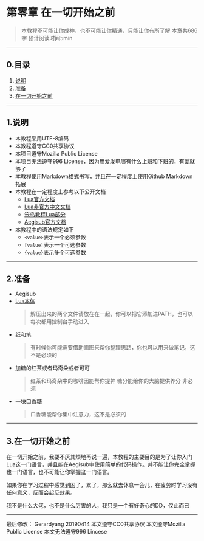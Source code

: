 # 第零章 在一切开始之前
> 本教程不可能让你成神，也不可能让你精通，只能让你有所了解
> 本章共686字 预计阅读时间5min

---
## 0.目录
1. [说明](#1.说明)
2. [准备](#2.准备)
3. [在一切开始之前](#3.在一切开始之前)

---
## 1.说明
- 本教程采用UTF-8编码
- 本教程遵守CC0共享协议
- 本项目遵守Mozilla Public License
- 本项目无法遵守996 License，因为用爱发电哪有什么上班和下班的，有爱就够了
- 本教程使用Markdown格式书写，并且在一定程度上使用Github Markdown拓展
- 本教程在一定程度上参考以下公开文档
    - [Lua官方文档](http://www.lua.org/manual/5.3/)
    - [Lua非官方中文文档](http://www.runoob.com/manual/lua53doc/)
    - [笨鸟教程Lua部分](http://www.runoob.com/lua/)
    - [Aegisub官方文档](http://docs.aegisub.org/3.2/Main_Page/)
- 本教程中的语法规定如下
    - `<value>`表示一个必须参数
    - `[value]`表示一个可选参数
    - `{value}`表示多个可选参数

---
## 2.准备
- Aegisub
- [Lua本体](http://gerardyang.hk.ufileos.com/LuaDist.tar.xz)
  > 解压出来的两个文件请放在在一起，你可以把它添加进PATH，也可以每次都用控制台手动进入
- 纸和笔
  > 有时候你可能需要借助画图来帮你整理思路，你也可以用来做笔记，这不是必须的
- 加糖的红茶或者玛奇朵或者可可
  > 红茶和玛奇朵中的咖啡因能帮你提神
  > 糖分能给你的大脑提供养分
  > 非必须
- 一块口香糖
  > 口香糖能帮你集中注意力，这不是必须的

---
## 3.在一切开始之前
在一切开始之前，我要不厌其烦地再说一遍，本教程的主要目的是为了让你入门Lua这一门语言，并且能在Aegisub中使用简单的代码操作。并不能让你完全掌握也一门语言，也不可能让你掌握这一门语言。

如果你在学习过程中感觉到困了，累了，那么就去休息一会儿，在疲劳时学习没有任何意义，反而会起反效果。

我不是什么大佬，也不是什么厉害的人，我只是一个有好奇心的DD，仅此而已

---
最后修改：
Gerardyang
20190414
本文遵守CC0共享协议
本文遵守Mozilla Public License
本文无法遵守996 Lincese
